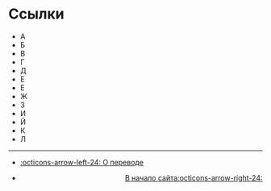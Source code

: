 # Ссылки

- А
- Б
- В
- Г
- Д
- Е
- Е
- Ж
- З
- И
- Й
- К
- Л

------

<div class="grid cards" markdown>

- <div class="card" style="text-align: left;">

    [:octicons-arrow-left-24: О переводе](/help/translation/)

- <div class="card" style="text-align: right;">
  
    [В начало сайта:octicons-arrow-right-24:](/)

</div></div></div>